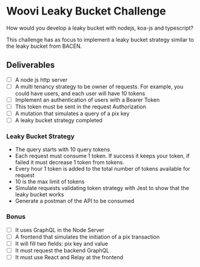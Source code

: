 # Woovi Leaky Bucket Challenge
How would you develop a leaky bucket with nodejs, koa-js and typescript?

This challenge has as focus to implement a leaky bucket strategy similar to the leaky bucket from BACEN.

## Deliverables
- [ ] A node js http server
- [ ] A multi tenancy strategy to be owner of requests. For example, you could have users, and each user will have 10 tokens
- [ ] Implement an authentication of users with a Bearer Token
- [ ] This token must be sent in the request Authorization
- [ ] A mutation that simulates a query of a pix key
- [ ] A leaky bucket strategy completed

### Leaky Bucket Strategy
- The query starts with 10 query tokens.
- Each request must consume 1 token. If success it keeps your token, if failed it must decrease 1 token from tokens.
- Every hour 1 token is added to the total number of tokens available for request
- 10 is the max limit of tokens
- Simulate requests validating token strategy with Jest to show that the leaky bucket works
- Generate a postman of the API to be consumed

### Bonus
- [ ] It uses GraphQL in the Node Server
- [ ] A frontend that simulates the initiation of a pix transaction
- [ ] It will fill two fields: pix key and value
- [ ] It must request the backend GraphQL
- [ ] It must use React and Relay at the frontend
